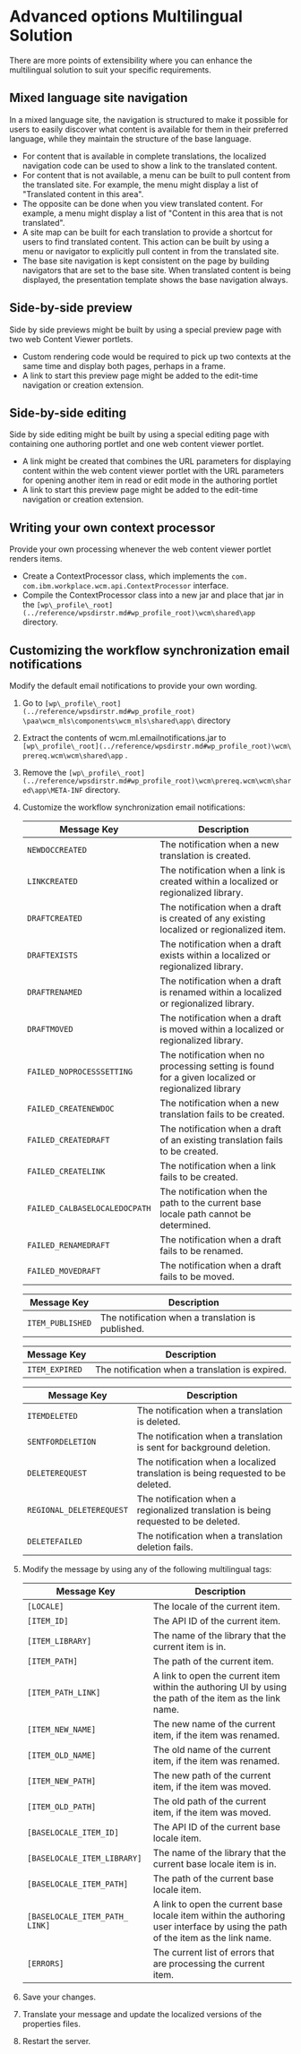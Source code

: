 # Advanced options Multilingual Solution

There are more points of extensibility where you can enhance the multilingual solution to suit your specific requirements.

## Mixed language site navigation

In a mixed language site, the navigation is structured to make it possible for users to easily discover what content is available for them in their preferred language, while they maintain the structure of the base language.

-   For content that is available in complete translations, the localized navigation code can be used to show a link to the translated content.
-   For content that is not available, a menu can be built to pull content from the translated site. For example, the menu might display a list of "Translated content in this area".
-   The opposite can be done when you view translated content. For example, a menu might display a list of "Content in this area that is not translated".
-   A site map can be built for each translation to provide a shortcut for users to find translated content. This action can be built by using a menu or navigator to explicitly pull content in from the translated site.
-   The base site navigation is kept consistent on the page by building navigators that are set to the base site. When translated content is being displayed, the presentation template shows the base navigation always.

## Side-by-side preview

Side by side previews might be built by using a special preview page with two web Content Viewer portlets.

-   Custom rendering code would be required to pick up two contexts at the same time and display both pages, perhaps in a frame.
-   A link to start this preview page might be added to the edit-time navigation or creation extension.

## Side-by-side editing

Side by side editing might be built by using a special editing page with containing one authoring portlet and one web content viewer portlet.

-   A link might be created that combines the URL parameters for displaying content within the web content viewer portlet with the URL parameters for opening another item in read or edit mode in the authoring portlet
-   A link to start this preview page might be added to the edit-time navigation or creation extension.

## Writing your own context processor

Provide your own processing whenever the web content viewer portlet renders items.

-   Create a ContextProcessor class, which implements the `com. com.ibm.workplace.wcm.api.ContextProcessor` interface.
-   Compile the ContextProcessor class into a new jar and place that jar in the `[wp\_profile\_root](../reference/wpsdirstr.md#wp_profile_root)\wcm\shared\app` directory.

## Customizing the workflow synchronization email notifications

Modify the default email notifications to provide your own wording.

1.  Go to `[wp\_profile\_root](../reference/wpsdirstr.md#wp_profile_root) \paa\wcm_mls\components\wcm_mls\shared\app\` directory
2.  Extract the contents of wcm.ml.emailnotifications.jar to `[wp\_profile\_root](../reference/wpsdirstr.md#wp_profile_root)\wcm\ prereq.wcm\wcm\shared\app` .
3.  Remove the `[wp\_profile\_root](../reference/wpsdirstr.md#wp_profile_root)\wcm\prereq.wcm\wcm\shared\app\META-INF` directory.
4.  Customize the workflow synchronization email notifications:

    |Message Key|Description|
    |-----------|-----------|
    |`NEWDOCCREATED`|The notification when a new translation is created.|
    |`LINKCREATED`|The notification when a link is created within a localized or regionalized library.|
    |`DRAFTCREATED`|The notification when a draft is created of any existing localized or regionalized item.|
    |`DRAFTEXISTS`|The notification when a draft exists within a localized or regionalized library.|
    |`DRAFTRENAMED`|The notification when a draft is renamed within a localized or regionalized library.|
    |`DRAFTMOVED`|The notification when a draft is moved within a localized or regionalized library.|
    |`FAILED_NOPROCESSSETTING`|The notification when no processing setting is found for a given localized or regionalized library|
    |`FAILED_CREATENEWDOC`|The notification when a new translation fails to be created.|
    |`FAILED_CREATEDRAFT`|The notification when a draft of an existing translation fails to be created.|
    |`FAILED_CREATELINK`|The notification when a link fails to be created.|
    |`FAILED_CALBASELOCALEDOCPATH`|The notification when the path to the current base locale path cannot be determined.|
    |`FAILED_RENAMEDRAFT`|The notification when a draft fails to be renamed.|
    |`FAILED_MOVEDRAFT`|The notification when a draft fails to be moved.|

    |Message Key|Description|
    |-----------|-----------|
    |`ITEM_PUBLISHED`|The notification when a translation is published.|

    |Message Key|Description|
    |-----------|-----------|
    |`ITEM_EXPIRED`|The notification when a translation is expired.|

    |Message Key|Description|
    |-----------|-----------|
    |`ITEMDELETED`|The notification when a translation is deleted.|
    |`SENTFORDELETION`|The notification when a translation is sent for background deletion.|
    |`DELETEREQUEST`|The notification when a localized translation is being requested to be deleted.|
    |`REGIONAL_DELETEREQUEST`|The notification when a regionalized translation is being requested to be deleted.|
    |`DELETEFAILED`|The notification when a translation deletion fails.|

5.  Modify the message by using any of the following multilingual tags:

    |Message Key|Description|
    |-----------|-----------|
    |`[LOCALE]`|The locale of the current item.|
    |`[ITEM_ID]`|The API ID of the current item.|
    |`[ITEM_LIBRARY]`|The name of the library that the current item is in.|
    |`[ITEM_PATH]`|The path of the current item.|
    |`[ITEM_PATH_LINK]`|A link to open the current item within the authoring UI by using the path of the item as the link name.|
    |`[ITEM_NEW_NAME]`|The new name of the current item, if the item was renamed.|
    |`[ITEM_OLD_NAME]`|The old name of the current item, if the item was renamed.|
    |`[ITEM_NEW_PATH]`|The new path of the current item, if the item was moved.|
    |`[ITEM_OLD_PATH]`|The old path of the current item, if the item was moved.|
    |`[BASELOCALE_ITEM_ID]`|The API ID of the current base locale item.|
    |`[BASELOCALE_ITEM_LIBRARY]`|The name of the library that the current base locale item is in.|
    |`[BASELOCALE_ITEM_PATH]`|The path of the current base locale item.|
    |`[BASELOCALE_ITEM_PATH_ LINK]`|A link to open the current base locale item within the authoring user interface by using the path of the item as the link name.|
    |`[ERRORS]`|The current list of errors that are processing the current item.|

6.  Save your changes.
7.  Translate your message and update the localized versions of the properties files.
8.  Restart the server.


